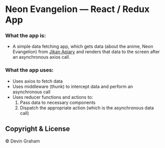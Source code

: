 # Neon Evangelion &mdash; React / Redux App

### What the app is:
* A simple data fetching app, which gets data (about the anime, Neon Evangelion) from [Jikan Apiary](https://jikan.docs.apiary.io/#reference/0/anime/fetch-resource, 'Neon Evangelion API') and renders that data to the screen after an asynchronous axios call.

### What the app uses:
* Uses axios to fetch data
* Uses middleware (thunk) to intercept data and perform an asynchronous call
* Uses reducer functions and actions to:
  1. Pass data to necessary components
  1. Dispatch the appropriate action (which is the asynchronous data call)

## Copyright & License

&copy; Devin Graham
